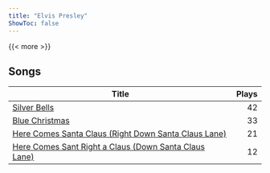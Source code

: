 ```yaml
---
title: "Elvis Presley"
ShowToc: false
---
```


{{< more >}}

## Songs
Title | Plays 
----- | -----: 
[Silver Bells](/songs/silver-bells) | 42
[Blue Christmas](/songs/blue-christmas) | 33
[Here Comes Santa Claus (Right Down Santa Claus Lane)](/songs/here-comes-santa-claus-right-down-santa-claus-lane) | 21
[Here Comes Sant Right a Claus (Down Santa Claus Lane)](/songs/here-comes-sant-right-a-claus-down-santa-claus-lane) | 12


